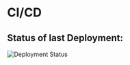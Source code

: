 # CI/CD

## Status of last Deployment:<br>

![Deployment Status](https://github.com/lomsadze123/ci-cd/actions/workflows/main.yml/badge.svg?branch=main)
